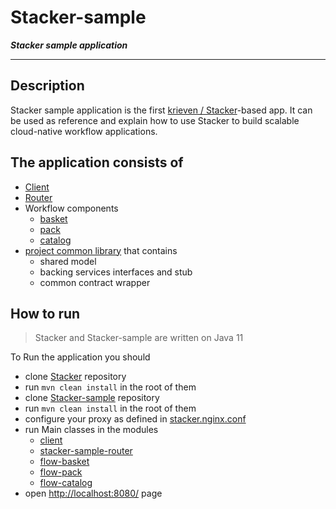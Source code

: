# Stacker-sample
***Stacker sample application***

---

## Description

Stacker sample application is the first [krieven / Stacker](https://github.com/krieven/Stacker)-based app.
It can be used as reference and explain how to use Stacker 
to build scalable cloud-native workflow applications.

## The application consists of 
- [Client](./client/README.md) 
- [Router](./stacker-sample-router/README.md)
- Workflow components
  - [basket](./flow-basket/README.md)
  - [pack](./flow-pack/README.md)
  - [catalog](./flow-catalog/README.md)
- [project common library](./sample-common/README.md) that contains 
  - shared model
  - backing services interfaces and stub
  - common contract wrapper

## How to run

>Stacker and Stacker-sample are written on Java 11

To Run the application you should 


- clone [Stacker](https://github.com/krieven/Stacker) repository
- run `mvn clean install` in the root of them
- clone [Stacker-sample](https://github.com/krieven/Stacker-sample) repository
- run `mvn clean install` in the root of them
- configure your proxy as defined in [stacker.nginx.conf](./client/src/main/resources/stacker.nginx.conf)
- run Main classes in the modules
  - [client](./client)
  - [stacker-sample-router](./stacker-sample-router)
  - [flow-basket](./flow-basket)
  - [flow-pack](./flow-pack)
  - [flow-catalog](./flow-catalog)
- open [http://localhost:8080/](http://localhost:8080/index.html) page

